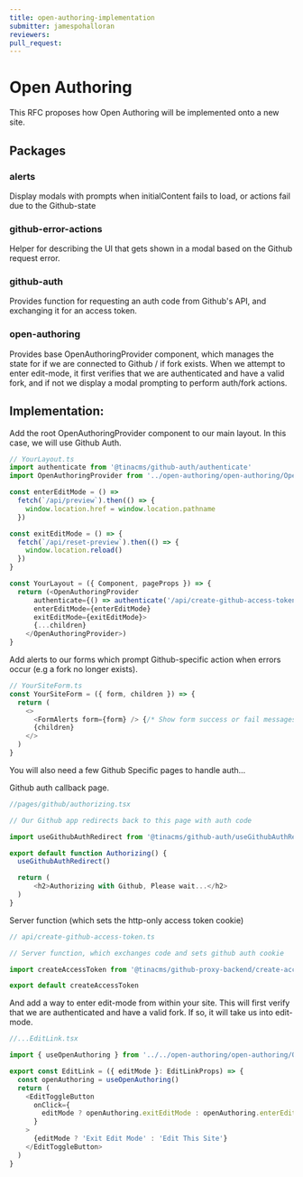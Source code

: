 ```yaml
---
title: open-authoring-implementation
submitter: jamespohalloran
reviewers:
pull_request: 
---
```


# Open Authoring

This RFC proposes how Open Authoring will be implemented onto a new site.


## Packages

### alerts
Display modals with prompts when initialContent fails to load, or actions fail due to the Github-state

### github-error-actions
Helper for describing the UI that gets shown in a modal based on the Github request error.

### github-auth
Provides function for requesting an auth code from Github's API, and exchanging it for an access token.

### open-authoring
Provides base OpenAuthoringProvider component, which manages the state for if we are connected to Github / if fork exists. When we attempt to enter edit-mode, it first verifies that we are authenticated and have a valid fork, and if not we display a modal prompting to perform auth/fork actions.


## Implementation:

Add the root OpenAuthoringProvider component to our main layout. In this case, we will use Github Auth.
```ts
// YourLayout.ts
import authenticate from '@tinacms/github-auth/authenticate'
import OpenAuthoringProvider from '../open-authoring/open-authoring/OpenAuthoringProvider'

const enterEditMode = () =>
  fetch(`/api/preview`).then(() => {
    window.location.href = window.location.pathname
  })

const exitEditMode = () => {
  fetch(`/api/reset-preview`).then(() => {
    window.location.reload()
  })
}

const YourLayout = ({ Component, pageProps }) => {
  return (<OpenAuthoringProvider
      authenticate={() => authenticate('/api/create-github-access-token')}
      enterEditMode={enterEditMode}
      exitEditMode={exitEditMode}>
      {...children}
    </OpenAuthoringProvider>)
}
```

Add alerts to our forms which prompt Github-specific action when errors occur (e.g a fork no longer exists).
```ts
// YourSiteForm.ts
const YourSiteForm = ({ form, children }) => {
  return (
    <>
      <FormAlerts form={form} /> {/* Show form success or fail messages */}
      {children}
    </>
  )
}
```

You will also need a few Github Specific pages to handle auth...

Github auth callback page. 
```ts
//pages/github/authorizing.tsx

// Our Github app redirects back to this page with auth code

import useGithubAuthRedirect from '@tinacms/github-auth/useGithubAuthRedirect'

export default function Authorizing() {
  useGithubAuthRedirect()

  return (
      <h2>Authorizing with Github, Please wait...</h2>
  )
}

```

Server function (which sets the http-only access token cookie)
```ts
// api/create-github-access-token.ts

// Server function, which exchanges code and sets github auth cookie

import createAccessToken from '@tinacms/github-proxy-backend/create-access-token'

export default createAccessToken
```

And add a way to enter edit-mode from within your site.
This will first verify that we are authenticated and have a valid fork. If so, it will take us into edit-mode.

```ts
//...EditLink.tsx

import { useOpenAuthoring } from '../../open-authoring/open-authoring/OpenAuthoringProvider'

export const EditLink = ({ editMode }: EditLinkProps) => {
  const openAuthoring = useOpenAuthoring()
  return (
    <EditToggleButton
      onClick={
        editMode ? openAuthoring.exitEditMode : openAuthoring.enterEditMode
      }
    >
      {editMode ? 'Exit Edit Mode' : 'Edit This Site'}
    </EditToggleButton>
  )
}
```


